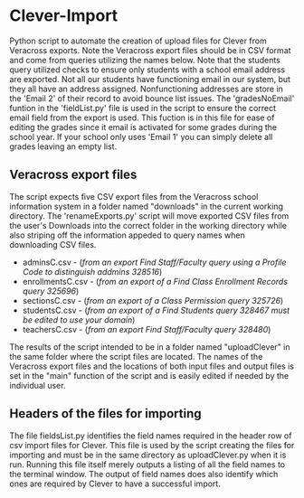 # Clever-Import
Python script to automate the creation of upload files for Clever from Veracross exports. Note the Veracross export files should be in CSV format and come from queries utilizing the names below. Note that the students query utilized checks to ensure only students with a school email address are exported. Not all our students have functioning email in our system, but they all have an address assigned. Nonfunctioning addresses are store in the 'Email 2' of their record to avoid bounce list issues. The 'gradesNoEmail' funtion in the 'fieldList.py' file is used in the script to ensure the correct email field from the export is used. This fuction is in this file for ease of editing the grades since it email is activated for some grades during the school year. If your school only uses 'Email 1' you can simply delete all grades leaving an empty list. 
## Veracross export files
The script expects five CSV export files from the Veracross school information system in a folder named "downloads" in the current working directory. The 'renameExports.py' script will move exported CSV files from the user's Downloads into the correct folder in the working directory while also striping off the information appeded to query names when downloading CSV files.  
* adminsC.csv - (*from an export Find Staff/Faculty query using a Profile Code to distinguish addmins 328516*)
* enrollmentsC.csv - (*from an export of a Find Class Enrollment Records query 325696*)
* sectionsC.csv - (*from an export of a Class Permission query 325726*)
* studentsC.csv - (*from an export of a Find Students query 328467 must be edited to use your domain*)
* teachersC.csv - (*from an export Find Staff/Faculty query 328480*)

The results of the script intended to be in a folder named "uploadClever" in the same folder where the script files are located. The names of the Veracross export files and the locations of both input files and output files is set in the "main" function of the script and is easily edited if needed by the individual user.
## Headers of the files for importing
The file fieldsList.py identifies the field names required in the header row of csv import files for Clever. This file is used by the script creating the files for importing and must be in the same directory as uploadClever.py when it is run. Running this file itself merely outputs a listing of all the field names to the terminal window. The output of field names does also identify which ones are required by Clever to have a successful import.
